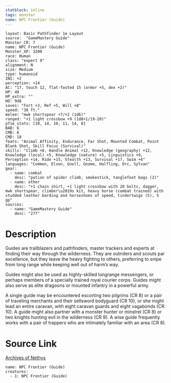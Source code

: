 ```yaml
---
statblock: inline
tags: monster
name: NPC Frontier (Guide)
---
```

```statblock
layout: Basic Pathfinder 1e Layout
source:  "GameMastery Guide"
Monster_CR: 7
name: NPC Frontier (Guide)
Monster_XP: 3200
race: Human
class: "expert 9"
alignment: N
size: Medium
type: humanoid
INI: +2
perception: +14
AC: "17, touch 12, flat-footed 15 (armor +5, dex +2)"
HP: 40
HP_extra: ""
HD: 9d8
saves: "Fort +3, Ref +5, Will +8"
speed: "30 ft."
melee: "mwk shortspear +7/+2 (1d6)"
ranged: "+1 light crossbow +9 (1d8+1/19-20)"
pf1e_stats: [10, 14, 10, 11, 14, 8]
BAB: 6
CMB: 6
CMD: 18
feats: "Animal Affinity, Endurance, Far Shot, Mounted Combat, Point Blank Shot, Skill Focus (Survival)"
skills: "Climb +8, Handle Animal +12, Knowledge (geography) +12, Knowledge (local) +5, Knowledge (nature) +5, Linguistics +9, Perception +14, Ride +15, Stealth +13, Survival +17, Swim +4"
languages: "Common, Elven, Gnoll, Gnome, Halfling, Orc, Sylvan"
gear:
  - name: combat
    desc: "potion of spider climb, smokestick, tanglefoot bags (2)"
  - name: other
    desc: "+1 chain shirt, +1 light crossbow with 20 bolts, dagger, mwk shortspear, climber\u2019s kit, heavy horse (combat trained) with studded leather barding and horseshoes of speed, tindertwigs (5), 5 gp"
sources:
  - name: "GameMastery Guide"
    desc: "277"
```
# Description
Guides are trailblazers and pathfinders, master trackers and experts at finding their way through the wilderness. They are outriders and scouts par excellence, but they leave the heavy fighting to others, preferring to snipe from long range while keeping well out of harm’s way.

Guides might also be used as highly-skilled longrange messengers, or perhaps members of a specially trained royal courier corps. Guides might also serve as elite dragoons or mounted infantry in a powerful army.

A single guide may be encountered escorting two pilgrims (CR 8) or a pair of traveling merchants and their sellsword bodyguard (CR 10), or she might lead an entire caravan, with eight caravan guards and eight vagabonds (CR 10). A guide might also partner with a monster hunter or minstrel (CR 8) or two knights hunting evil in the wilderness (CR 9). A wise guide frequently works with a pair of trappers who are intimately familiar with an area (CR 8).
# Source Link
[Archives of Nethys](https://aonprd.com/NPCDisplay.aspx?ItemName=Frontier%20(Guide))
```encounter-table
name: NPC Frontier (Guide)
creatures:
  - 1: NPC Frontier (Guide)
```
